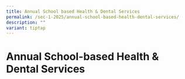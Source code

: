 ```yaml
---
title: Annual School based Health & Dental Services
permalink: /sec-1-2025/annual-school-based-health-dental-services/
description: ""
variant: tiptap
---
```

<h1>Annual School-based Health &amp; Dental Services</h1>
<p></p>